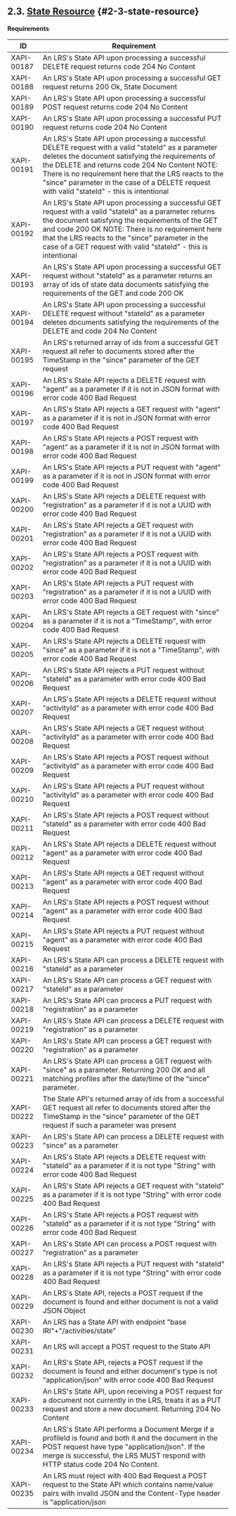 ## 2.3. [State Resource](https://github.com/adlnet/xAPI-Spec/blob/1.0.3/xAPI-Communication.md#stateres) {#2-3-state-resource}

**Requirements**

| ID | Requirement |
| --- | --- |
| XAPI-00187 | An LRS&#039;s State API upon processing a successful DELETE request returns code 204 No Content |
| XAPI-00188 | An LRS&#039;s State API upon processing a successful GET request returns 200 Ok, State Document |
| XAPI-00189 | An LRS&#039;s State API upon processing a successful POST request returns code 204 No Content |
| XAPI-00190 | An LRS&#039;s State API upon processing a successful PUT request returns code 204 No Content |
| XAPI-00191 | An LRS&#039;s State API upon processing a successful DELETE request with a valid &quot;stateId&quot; as a parameter deletes the document satisfying the requirements of the DELETE and returns code 204 No Content NOTE: There is no requirement here that the LRS reacts to the &quot;since&quot; parameter in the case of a DELETE request with valid &quot;stateId&quot; - this is intentional |
| XAPI-00192 | An LRS&#039;s State API upon processing a successful GET request with a valid &quot;stateId&quot; as a parameter returns the document satisfying the requirements of the GET and code 200 OK NOTE: There is no requirement here that the LRS reacts to the &quot;since&quot; parameter in the case of a GET request with valid &quot;stateId&quot; - this is intentional |
| XAPI-00193 | An LRS&#039;s State API upon processing a successful GET request without &quot;stateId&quot; as a parameter returns an array of ids of state data documents satisfying the requirements of the GET and code 200 OK |
| XAPI-00194 | An LRS&#039;s State API upon processing a successful DELETE request without &quot;stateId&quot; as a parameter deletes documents satisfying the requirements of the DELETE and code 204 No Content |
| XAPI-00195 | An LRS&#039;s returned array of ids from a successful GET request all refer to documents stored after the TimeStamp in the &quot;since&quot; parameter of the GET request |
| XAPI-00196 | An LRS&#039;s State API rejects a DELETE request with &quot;agent&quot; as a parameter if it is not in JSON format with error code 400 Bad Request |
| XAPI-00197 | An LRS&#039;s State API rejects a GET request with &quot;agent&quot; as a parameter if it is not in JSON format with error code 400 Bad Request |
| XAPI-00198 | An LRS&#039;s State API rejects a POST request with &quot;agent&quot; as a parameter if it is not in JSON format with error code 400 Bad Request |
| XAPI-00199 | An LRS&#039;s State API rejects a PUT request with &quot;agent&quot; as a parameter if it is not in JSON format with error code 400 Bad Request |
| XAPI-00200 | An LRS&#039;s State API rejects a DELETE request with &quot;registration&quot; as a parameter if it is not a UUID with error code 400 Bad Request |
| XAPI-00201 | An LRS&#039;s State API rejects a GET request with &quot;registration&quot; as a parameter if it is not a UUID with error code 400 Bad Request |
| XAPI-00202 | An LRS&#039;s State API rejects a POST request with &quot;registration&quot; as a parameter if it is not a UUID with error code 400 Bad Request |
| XAPI-00203 | An LRS&#039;s State API rejects a PUT request with &quot;registration&quot; as a parameter if it is not a UUID with error code 400 Bad Request |
| XAPI-00204 | An LRS&#039;s State API rejects a GET request with &quot;since&quot; as a parameter if it is not a &quot;TimeStamp&quot;, with error code 400 Bad Request |
| XAPI-00205 | An LRS&#039;s State API rejects a DELETE request with &quot;since&quot; as a parameter if it is not a &quot;TimeStamp&quot;, with error code 400 Bad Request |
| XAPI-00206 | An LRS&#039;s State API rejects a PUT request without &quot;stateId&quot; as a parameter with error code 400 Bad Request |
| XAPI-00207 | An LRS&#039;s State API rejects a DELETE request without &quot;activityId&quot; as a parameter with error code 400 Bad Request |
| XAPI-00208 | An LRS&#039;s State API rejects a GET request without &quot;activityId&quot; as a parameter with error code 400 Bad Request |
| XAPI-00209 | An LRS&#039;s State API rejects a POST request without &quot;activityId&quot; as a parameter with error code 400 Bad Request |
| XAPI-00210 | An LRS&#039;s State API rejects a PUT request without &quot;activityId&quot; as a parameter with error code 400 Bad Request |
| XAPI-00211 | An LRS&#039;s State API rejects a POST request without &quot;stateId&quot; as a parameter with error code 400 Bad Request |
| XAPI-00212 | An LRS&#039;s State API rejects a DELETE request without &quot;agent&quot; as a parameter with error code 400 Bad Request |
| XAPI-00213 | An LRS&#039;s State API rejects a GET request without &quot;agent&quot; as a parameter with error code 400 Bad Request |
| XAPI-00214 | An LRS&#039;s State API rejects a POST request without &quot;agent&quot; as a parameter with error code 400 Bad Request |
| XAPI-00215 | An LRS&#039;s State API rejects a PUT request without &quot;agent&quot; as a parameter with error code 400 Bad Request |
| XAPI-00216 | An LRS&#039;s State API can process a DELETE request with &quot;stateId&quot; as a parameter |
| XAPI-00217 | An LRS&#039;s State API can process a GET request with &quot;stateId&quot; as a parameter |
| XAPI-00218 | An LRS&#039;s State API can process a PUT request with &quot;registration&quot; as a parameter |
| XAPI-00219 | An LRS&#039;s State API can process a DELETE request with &quot;registration&quot; as a parameter |
| XAPI-00220 | An LRS&#039;s State API can process a GET request with &quot;registration&quot; as a parameter |
| XAPI-00221 | An LRS&#039;s State API can process a GET request with &quot;since&quot; as a parameter. Returning 200 OK and all matching profiles after the date/time of the “since” parameter. |
| XAPI-00222 | The State API&#039;s returned array of ids from a successful GET request all refer to documents stored after the TimeStamp in the &quot;since&quot; parameter of the GET request if such a parameter was present |
| XAPI-00223 | An LRS&#039;s State API can process a DELETE request with &quot;since&quot; as a parameter |
| XAPI-00224 | An LRS&#039;s State API rejects a DELETE request with &quot;stateId&quot; as a parameter if it is not type &quot;String&quot; with error code 400 Bad Request |
| XAPI-00225 | An LRS&#039;s State API rejects a GET request with &quot;stateId&quot; as a parameter if it is not type &quot;String&quot; with error code 400 Bad Request |
| XAPI-00226 | An LRS&#039;s State API rejects a POST request with &quot;stateId&quot; as a parameter if it is not type &quot;String&quot; with error code 400 Bad Request |
| XAPI-00227 | An LRS&#039;s State API can process a POST request with &quot;registration&quot; as a parameter |
| XAPI-00228 | An LRS&#039;s State API rejects a PUT request with &quot;stateId&quot; as a parameter if it is not type &quot;String&quot; with error code 400 Bad Request |
| XAPI-00229 | An LRS&#039;s State API, rejects a POST request if the document is found and either document is not a valid JSON Object |
| XAPI-00230 | An LRS has a State API with endpoint &quot;base IRI&quot;+&quot;/activities/state&quot; |
| XAPI-00231 | An LRS will accept a POST request to the State API |
| XAPI-00232 | An LRS&#039;s State API, rejects a POST request if the document is found and either document&#039;s type is not &quot;application/json&quot; with error code 400 Bad Request |
| XAPI-00233 | An LRS&#039;s State API, upon receiving a POST request for a document not currently in the LRS, treats it as a PUT request and store a new document. Returning 204 No Content |
| XAPI-00234 | An LRS&#039;s State API performs a Document Merge if a profileId is found and both it and the document in the POST request have type &quot;application/json&quot;. If the merge is successful, the LRS MUST respond with HTTP status code 204 No Content. |
| XAPI-00235 | An LRS must reject with 400 Bad Request a POST request to the State API which contains name/value pairs with invalid JSON and the Content-Type header is &quot;application/json |